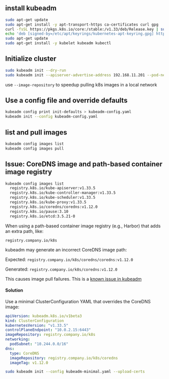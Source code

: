 
## install kubeadm
```sh
sudo apt-get update
sudo apt-get install -y apt-transport-https ca-certificates curl gpg
curl -fsSL https://pkgs.k8s.io/core:/stable:/v1.33/deb/Release.key | sudo gpg --dearmor -o /etc/apt/keyrings/kubernetes-apt-keyring.gpg
echo 'deb [signed-by=/etc/apt/keyrings/kubernetes-apt-keyring.gpg] https://pkgs.k8s.io/core:/stable:/v1.33/deb/ /' | sudo tee /etc/apt/sources.list.d/kubernetes.list
sudo apt-get update
sudo apt-get install -y kubelet kubeadm kubectl
```


## Initialize cluster
```sh
sudo kubeadm init --dry-run
sudo kubeadm init --apiserver-advertise-address 192.168.11.201 --pod-network-cidr 10.244.0.0/16 --upload-certs
```

use `--image-repository` to speedup pulling k8s images in a local network

## Use a config file and override defaults
```sh
kubeadm config print init-defaults > kubeadm-config.yaml
kubeadm init --config kubeadm-config.yaml
```


## list and pull images
```sh
kubeadm config images list
kubeadm config images pull
```



## Issue: CoreDNS image and path-based container image registry

```sh
kubeadm config images list
  registry.k8s.io/kube-apiserver:v1.33.5
  registry.k8s.io/kube-controller-manager:v1.33.5
  registry.k8s.io/kube-scheduler:v1.33.5
  registry.k8s.io/kube-proxy:v1.33.5
  registry.k8s.io/coredns/coredns:v1.12.0
  registry.k8s.io/pause:3.10
  registry.k8s.io/etcd:3.5.21-0
```
When using a path-based container image registry (e.g., Harbor) that adds an extra path, like:
```
registry.company.io/k8s
```
kubeadm may generate an incorrect CoreDNS image path:

Expected: `registry.company.io/k8s/coredns/coredns:v1.12.0`

Generated: `registry.company.io/k8s/coredns:v1.12.0`

This causes image pull failures. This is a [known issue in kubeadm](https://github.com/kubernetes/kubeadm/issues/2525)


#### Solution

Use a minimal ClusterConfiguration YAML that overrides the CoreDNS image:
```yaml
apiVersion: kubeadm.k8s.io/v1beta3
kind: ClusterConfiguration
kubernetesVersion: "v1.33.5"
controlPlaneEndpoint: "10.0.2.15:6443"
imageRepository: registry.company.io/k8s
networking:
  podSubnet: "10.244.0.0/16"
dns:
  type: CoreDNS
  imageRepository: registry.company.io/k8s/coredns
  imageTag: v1.12.0
```
```sh
sudo kubeadm init --config kubeadm-minimal.yaml --upload-certs
```

